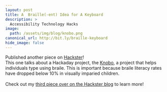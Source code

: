 ```yaml
---
layout: post
title: A  Braille(-ent) Idea for A Keyboard
description: >
  Accessibility Technology Hacks
image:  
  path: /assets/img/blog/knobo.png
canonical_url: http://bit.ly/braille-keyboard
hide_image: false
---
```


Published another piece on [Hackster](https://www.hackster.io/)!
<br>
This one talks about a Hackaday project, the [Knobo](https://hackaday.io/project/166947-knobo), a project that helps individuals type using braile. This is important because braile literacy rates have dropped below 10% in visually imparied children. <br>
<br>
Check out my [third piece over on the Hackster blog](http://bit.ly/braille-keyboard) to learn more!
<br>
